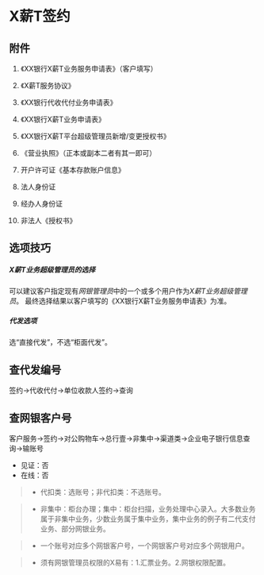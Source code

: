 # X薪T签约

## 附件

1. 《XX银行X薪T业务服务申请表》（客户填写）

2. 《X薪T服务协议》

3. 《XX银行代收代付业务申请表》

4. 《XX银行X薪T业务申请表》

5. 《XX银行X薪T平台超级管理员新增/变更授权书》

6. 《营业执照》（正本或副本二者有其一即可）

7. 开户许可证《基本存款账户信息》

8. 法人身份证

9. 经办人身份证

10. 非法人《授权书》

## 选项技巧

##### X薪T业务超级管理员的选择

可以建议客户指定现有*网银管理员*中的一个或多个用户作为*X薪T业务超级管理员*。 最终选择结果以客户填写的《XX银行X薪T业务服务申请表》为准。

##### 代发选项

选“直接代发”，不选“柜面代发”。

## 查代发编号

签约->代收代付->单位收款人签约->查询

## 查网银客户号

客户服务->签约->对公购物车->总行壹->非集中->渠道类->企业电子银行信息查询->输账号

- 见证：否
- 在线：否

> - 代扣类：选账号；非代扣类：不选账号。


> - 非集中：柜台办理；集中：柜台扫描，业务处理中心录入。大多数业务属于非集中业务，少数业务属于集中业务，集中业务的例子有二代支付业务、部分网银业务。


> - 一个账号对应多个网银客户号，一个网银客户号对应多个网银用户。


> - 须有网银管理员权限的X易有：1.汇票业务。2.网银权限配置。
